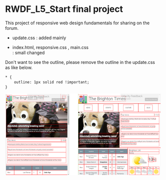 # RWDF_L5_Start final project 

This project of responsive web design fundamentals for sharing on the forum.

- update.css 
    : added mainly

- index.html, responsive.css , main.css  
    : small changed
    
  
Don't want to see the outline, please remove the outline in the update.css as like below.

	* {
		outline: 1px solid red !important;
	}


![screenshot](./screenshot5.png)
